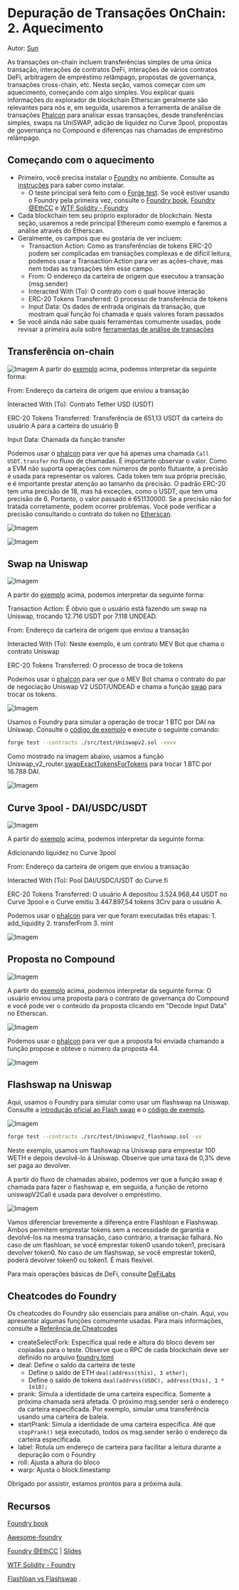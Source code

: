 # Depuração de Transações OnChain: 2. Aquecimento

Autor: [Sun](https://twitter.com/1nf0s3cpt)

As transações on-chain incluem transferências simples de uma única transação, interações de contratos DeFi, interações de vários contratos DeFi, arbitragem de empréstimo relâmpago, propostas de governança, transações cross-chain, etc. Nesta seção, vamos começar com um aquecimento, começando com algo simples. Vou explicar quais informações do explorador de blockchain Etherscan geralmente são relevantes para nós e, em seguida, usaremos a ferramenta de análise de transações [Phalcon](https://phalcon.blocksec.com/) para analisar essas transações, desde transferências simples, swaps na UniSWAP, adição de liquidez no Curve 3pool, propostas de governança no Compound e diferenças nas chamadas de empréstimo relâmpago.

## Começando com o aquecimento
- Primeiro, você precisa instalar o [Foundry](https://github.com/foundry-rs/foundry) no ambiente. Consulte as [instruções](https://book.getfoundry.sh/getting-started/installation.html) para saber como instalar.
    - O teste principal será feito com o [Forge test](https://book.getfoundry.sh/reference/forge/forge-test). Se você estiver usando o Foundry pela primeira vez, consulte o [Foundry book](https://book.getfoundry.sh/), [Foundry @EthCC](https://www.youtube.com/watch?v=wJnywGB33O4) e [WTF Solidity - Foundry](https://github.com/AmazingAng/WTF-Solidity/blob/main/Topics/Tools/TOOL07_Foundry/readme.md)
- Cada blockchain tem seu próprio explorador de blockchain. Nesta seção, usaremos a rede principal Ethereum como exemplo e faremos a análise através do Etherscan.
- Geralmente, os campos que eu gostaria de ver incluem:
    - Transaction Action: Como as transferências de tokens ERC-20 podem ser complicadas em transações complexas e de difícil leitura, podemos usar a Transaction Action para ver as ações-chave, mas nem todas as transações têm esse campo.
    - From: O endereço da carteira de origem que executou a transação (msg.sender)
    - Interacted With (To): O contrato com o qual houve interação
    - ERC-20 Tokens Transferred: O processo de transferência de tokens
    - Input Data: Os dados de entrada originais da transação, que mostram qual função foi chamada e quais valores foram passados
- Se você ainda não sabe quais ferramentas comumente usadas, pode revisar a primeira aula sobre [ferramentas de análise de transações](https://github.com/SunWeb3Sec/DeFiHackLabs/tree/main/academy/onchain_debug/01_tools)

## Transferência on-chain
![Imagem](https://user-images.githubusercontent.com/52526645/211021954-6c5828be-7293-452b-8ef6-a268db54b932.png)
A partir do [exemplo](https://etherscan.io/tx/0x836ef3d01a52c4b9304c3d683f6ff2b296c7331b6fee86e3b116732ce1d5d124) acima, podemos interpretar da seguinte forma:

From: Endereço da carteira de origem que enviou a transação

Interacted With (To): Contrato Tether USD (USDT)

ERC-20 Tokens Transferred: Transferência de 651,13 USDT da carteira do usuário A para a carteira do usuário B

Input Data: Chamada da função transfer

Podemos usar o [phalcon](https://phalcon.blocksec.com/tx/eth/0x836ef3d01a52c4b9304c3d683f6ff2b296c7331b6fee86e3b116732ce1d5d124) para ver que há apenas uma chamada `Call USDT.transfer` no fluxo de chamadas. É importante observar o valor. Como a EVM não suporta operações com números de ponto flutuante, a precisão é usada para representar os valores. Cada token tem sua própria precisão, e é importante prestar atenção ao tamanho da precisão. O padrão ERC-20 tem uma precisão de 18, mas há exceções, como o USDT, que tem uma precisão de 6. Portanto, o valor passado é 651130000. Se a precisão não for tratada corretamente, podem ocorrer problemas. Você pode verificar a precisão consultando o contrato do token no [Etherscan](https://etherscan.io/token/0xdac17f958d2ee523a2206206994597c13d831ec7).

![Imagem](https://user-images.githubusercontent.com/52526645/211123692-d7224ced-bc0b-47a1-a876-2af086e2fce9.png)

![Imagem](https://user-images.githubusercontent.com/52526645/211022964-f819b35c-d442-488c-9645-7733af219d1c.png)

## Swap na Uniswap

![Imagem](https://user-images.githubusercontent.com/52526645/211029091-c24963c7-d2f8-44f4-ad6a-a9185f98ec85.png)

A partir do [exemplo](https://etherscan.io/tx/0x1cd5ceda7e2b2d8c66f8c5657f27ef6f35f9e557c8d1532aa88665a37130da84) acima, podemos interpretar da seguinte forma:

Transaction Action: É óbvio que o usuário está fazendo um swap na Uniswap, trocando 12.716 USDT por 7.118 UNDEAD.

From: Endereço da carteira de origem que enviou a transação

Interacted With (To): Neste exemplo, é um contrato MEV Bot que chama o contrato Uniswap

ERC-20 Tokens Transferred: O processo de troca de tokens

Podemos usar o [phalcon](https://phalcon.blocksec.com/tx/eth/0x1cd5ceda7e2b2d8c66f8c5657f27ef6f35f9e557c8d1532aa88665a37130da84) para ver que o MEV Bot chama o contrato do par de negociação Uniswap V2 USDT/UNDEAD e chama a função [swap](https://docs.uniswap.org/contracts/v2/reference/smart-contracts/pair#swap-1) para trocar os tokens.

![Imagem](https://user-images.githubusercontent.com/52526645/211029737-4a606d32-2c96-41e9-aef7-82fe1fb4b21d.png)

Usamos o Foundry para simular a operação de trocar 1 BTC por DAI na Uniswap. Consulte o [código de exemplo](https://github.com/SunWeb3Sec/DeFiLabs/blob/main/src/test/Uniswapv2.sol) e execute o seguinte comando:
```sh
forge test --contracts ./src/test/Uniswapv2.sol -vvvv
```

Como mostrado na imagem abaixo, usamos a função Uniswap_v2_router.[swapExactTokensForTokens](https://docs.uniswap.org/contracts/v2/reference/smart-contracts/router-02#swapexacttokensfortokens) para trocar 1 BTC por 16.788 DAI.

![Imagem](https://user-images.githubusercontent.com/52526645/211143644-6ed295f0-e0d8-458b-a6a7-71b2da8a5baa.png)

## Curve 3pool - DAI/USDC/USDT

![Imagem](https://user-images.githubusercontent.com/52526645/211030934-14fccba9-5239-480c-b431-21de393a6308.png)

A partir do [exemplo](https://etherscan.io/tx/0x667cb82d993657f2779507a0262c9ed9098f5a387e8ec754b99f6e1d61d92d0b) acima, podemos interpretar da seguinte forma:

Adicionando liquidez no Curve 3pool

From: Endereço da carteira de origem que enviou a transação

Interacted With (To): Pool DAI/USDC/USDT do Curve.fi

ERC-20 Tokens Transferred: O usuário A depositou 3.524.968,44 USDT no Curve 3pool e o Curve emitiu 3.447.897,54 tokens 3Crv para o usuário A.

Podemos usar o [phalcon](https://phalcon.blocksec.com/tx/eth/0x667cb82d993657f2779507a0262c9ed9098f5a387e8ec754b99f6e1d61d92d0b) para ver que foram executadas três etapas: 1. add_liquidity 2. transferFrom 3. mint

![Imagem](https://user-images.githubusercontent.com/52526645/211032540-b8ad83af-44cf-48ea-b22c-6c79d4dac1af.png)

## Proposta no Compound

![Imagem](https://user-images.githubusercontent.com/52526645/211033609-60713c9d-1760-45d4-957f-a74e08abf9a5.png)

A partir do [exemplo](https://etherscan.io/tx/0xba69b455c511c500e0be9453cf70319bc61e29eb4235a6e5ca5fe6ddf1934159) acima, podemos interpretar da seguinte forma: O usuário enviou uma proposta para o contrato de governança do Compound e você pode ver o conteúdo da proposta clicando em "Decode Input Data" no Etherscan.

![Imagem](https://user-images.githubusercontent.com/52526645/211033906-e3446f69-404e-4347-a0c6-e1b622039c5a.png)

Podemos usar o [phalcon](https://phalcon.blocksec.com/tx/eth/0xba69b455c511c500e0be9453cf70319bc61e29eb4235a6e5ca5fe6ddf1934159) para ver que a proposta foi enviada chamando a função propose e obteve o número da proposta 44.

![Imagem](https://user-images.githubusercontent.com/52526645/211034346-a600cbf4-eed9-47ca-8b5a-88232808f3a3.png)

## Flashswap na Uniswap

Aqui, usamos o Foundry para simular como usar um flashswap na Uniswap. Consulte a [introdução oficial ao Flash swap](https://docs.uniswap.org/contracts/v2/guides/smart-contract-integration/using-flash-swaps) e o [código de exemplo](https://github.com/SunWeb3Sec/DeFiLabs/blob/main/src/test/Uniswapv2_flashswap.sol).

![Imagem](https://user-images.githubusercontent.com/52526645/211125357-695c3fd0-4a56-4a70-9c98-80bac65586b8.png)

```sh
forge test --contracts ./src/test/Uniswapv2_flashswap.sol -vv
```
Neste exemplo, usamos um flashswap na Uniswap para emprestar 100 WETH e depois devolvê-lo à Uniswap. Observe que uma taxa de 0,3% deve ser paga ao devolver.

A partir do fluxo de chamadas abaixo, podemos ver que a função swap é chamada para fazer o flashswap e, em seguida, a função de retorno uniswapV2Call é usada para devolver o empréstimo.

![Imagem](https://user-images.githubusercontent.com/52526645/211038895-a1bc681a-41cd-4900-a745-3d3ddd0237d4.png)

Vamos diferenciar brevemente a diferença entre Flashloan e Flashswap. Ambos permitem emprestar tokens sem a necessidade de garantia e devolvê-los na mesma transação, caso contrário, a transação falhará. No caso de um flashloan, se você emprestar token0 usando token1, precisará devolver token0. No caso de um flashswap, se você emprestar token0, poderá devolver token0 ou token1. É mais flexível.

Para mais operações básicas de DeFi, consulte [DeFiLabs](https://github.com/SunWeb3Sec/DeFiLabs)


## Cheatcodes do Foundry

Os cheatcodes do Foundry são essenciais para análise on-chain. Aqui, vou apresentar algumas funções comumente usadas. Para mais informações, consulte a [Referência de Cheatcodes](https://book.getfoundry.sh/cheatcodes/)

- createSelectFork: Especifica qual rede e altura do bloco devem ser copiadas para o teste. Observe que o RPC de cada blockchain deve ser definido no arquivo [foundry.toml](https://github.com/SunWeb3Sec/DeFiHackLabs/blob/main/foundry.toml)
- deal: Define o saldo da carteira de teste
    - Define o saldo de ETH `deal(address(this), 3 ether);`
    - Define o saldo de tokens `deal(address(USDC), address(this), 1 * 1e18);`
- prank: Simula a identidade de uma carteira específica. Somente a próxima chamada será afetada. O próximo msg.sender será o endereço da carteira especificada. Por exemplo, simular uma transferência usando uma carteira de baleia.
- startPrank: Simula a identidade de uma carteira específica. Até que `stopPrank()` seja executado, todos os msg.sender serão o endereço da carteira especificada.
- label: Rotula um endereço de carteira para facilitar a leitura durante a depuração com o Foundry
- roll: Ajusta a altura do bloco
- warp: Ajusta o block.timestamp

Obrigado por assistir, estamos prontos para a próxima aula.

## Recursos
[Foundry book](https://book.getfoundry.sh/)

[Awesome-foundry](https://github.com/crisgarner/awesome-foundry)

[Foundry @EthCC](https://www.youtube.com/watch?v=wJnywGB33O4) | [Slides](https://docs.google.com/presentation/d/1AuQojnFMkozOiR8kDu5LlWT7vv1EfPytmVEeq1XMtM0/edit#slide=id.g13d8bd167cb_0_0)

[WTF Solidity - Foundry](https://github.com/AmazingAng/WTF-Solidity/blob/main/Topics/Tools/TOOL07_Foundry/readme.md)

[Flashloan vs Flashswap](https://blog.infura.io/post/build-a-flash-loan-arbitrage-bot-on-infura-part-i)
.

